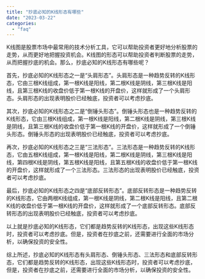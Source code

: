 ```yaml
---
title: "抄底必知的K线形态有哪些"
date: "2023-03-22"
categories: 
  - "faq"
---
```


K线图是股票市场中最常用的技术分析工具，它可以帮助投资者更好地分析股票的走势，从而更好地把握投资机会。K线图的形态可以帮助投资者判断股票的走势，从而把握抄底的机会。那么，抄底必知的K线形态有哪些呢？

首先，抄底必知的K线形态之一是“头肩形态”。头肩形态是一种趋势反转的K线形态，它由三根K线组成，第一根K线是阳线，第二根K线是阴线，第三根K线是阳线，且第三根K线的收盘价低于第一根K线的开盘价，这样就形成了一个头肩形态。头肩形态的出现表明股价已经触底，投资者可以考虑抄底。

其次，抄底必知的K线形态之二是“倒锤头形态”。倒锤头形态也是一种趋势反转的K线形态，它由三根K线组成，第一根K线是阳线，第二根K线是阴线，第三根K线是阴线，且第三根K线的收盘价低于第一根K线的开盘价，这样就形成了一个倒锤头形态。倒锤头形态的出现表明股价已经触底，投资者可以考虑抄底。

再次，抄底必知的K线形态之三是“三法形态”。三法形态是一种趋势反转的K线形态，它由五根K线组成，第一根K线是阳线，第二根K线是阴线，第三根K线是阳线，第四根K线是阴线，第五根K线是阳线，且第五根K线的收盘价低于第一根K线的开盘价，这样就形成了一个三法形态。三法形态的出现表明股价已经触底，投资者可以考虑抄底。

最后，抄底必知的K线形态之四是“底部反转形态”。底部反转形态是一种趋势反转的K线形态，它由两根K线组成，第一根K线是阴线，第二根K线是阳线，且第二根K线的收盘价低于第一根K线的开盘价，这样就形成了一个底部反转形态。底部反转形态的出现表明股价已经触底，投资者可以考虑抄底。

以上就是抄底必知的K线形态，它们都是趋势反转的K线形态，出现这些K线形态时，投资者可以考虑抄底。但是，投资者在抄底之前，还需要进行全面的市场分析，以确保投资的安全性。

综上所述，抄底必知的K线形态有头肩形态、倒锤头形态、三法形态和底部反转形态，它们都是趋势反转的K线形态，出现这些K线形态时，投资者可以考虑抄底，但是，投资者在抄底之前，还需要进行全面的市场分析，以确保投资的安全性。
